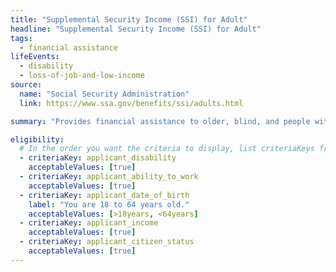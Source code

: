 ```yaml
---
title: "Supplemental Security Income (SSI) for Adult"
headline: "Supplemental Security Income (SSI) for Adult"
tags:
  - financial assistance
lifeEvents:
  - disability
  - loss-of-job-and-low-income
source:
  name: "Social Security Administration"
  link: https://www.ssa.gov/benefits/ssi/adults.html

summary: "Provides financial assistance to older, blind, and people with disabilities to help meet basic needs for food, clothing, and shelter."

eligibility:
  # In the order you want the criteria to display, list criteriaKeys from the csv here, each followed by a comma-separated list of which values indicate eligibility for that criteria. Wrap individual values in quotes if they have inner commas.
  - criteriaKey: applicant_disability
    acceptableValues: [true]
  - criteriaKey: applicant_ability_to_work
    acceptableValues: [true]
  - criteriaKey: applicant_date_of_birth
    label: "You are 18 to 64 years old."
    acceptableValues: [>18years, <64years]
  - criteriaKey: applicant_income
    acceptableValues: [true]
  - criteriaKey: applicant_citizen_status
    acceptableValues: [true]
---
```

